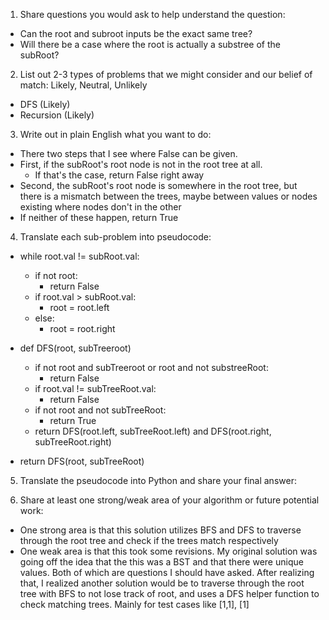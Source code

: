 1. Share questions you would ask to help understand the question:
- Can the root and subroot inputs be the exact same tree?
- Will there be a case where the root is actually a substree of the subRoot?

2. List out 2-3 types of problems that we might consider and our belief of match: Likely, Neutral, Unlikely
- DFS (Likely)
- Recursion (Likely)

3. Write out in plain English what you want to do: 
- There two steps that I see where False can be given.
- First, if the subRoot's root node is not in the root tree at all. 
    - If that's the case, return False right away
- Second, the subRoot's root node is somewhere in the root tree, but there is a mismatch between the trees, maybe between values or nodes existing where nodes don't in the other
- If neither of these happen, return True

4. Translate each sub-problem into pseudocode:
- while root.val != subRoot.val:
    - if not root:
        - return False
    - if root.val > subRoot.val:
        - root = root.left
    - else:
        - root = root.right

- def DFS(root, subTreeroot)
    - if not root and subTreeroot or root and not substreeRoot: 
        - return False
    - if root.val != subTreeRoot.val:
        - return False
    - if not root and not subTreeRoot:
        - return True
    - return DFS(root.left, subTreeRoot.left) and DFS(root.right, subTreeRoot.right)

- return DFS(root, subTreeRoot)

5. Translate the pseudocode into Python and share your final answer:
  <!-- class Solution:
    def isSubtree(self, root: Optional[TreeNode], subRoot: Optional[TreeNode]) -> bool:
        def DFS(root, subRoot):
            if not root and not subRoot:
                return True
            if root and subRoot and root.val == subRoot.val:
                return DFS(root.left, subRoot.left) and DFS(root.right, subRoot.right)
            return False


        queue = [root]
        while queue:
            node = queue.pop(0)
            if DFS(node, subRoot):
                return True
            if node.left:
                queue.append(node.left)
            if node.right:
                queue.append(node.right)
        
        return False -->

6. Share at least one strong/weak area of your algorithm or future potential work:
- One strong area is that this solution utilizes BFS and DFS to traverse through the root tree and check if the trees match respectively
- One weak area is that this took some revisions. My original solution was going off the idea that the this was a BST and that there were unique values. Both of which are questions I should have asked. After realizing that, I realized another solution would be to traverse through the root tree with BFS to not lose track of root, and uses a DFS helper function to check matching trees. Mainly for test cases like [1,1], [1]